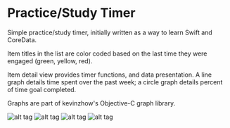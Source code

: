 Practice/Study Timer
=============

Simple practice/study timer, initially written as a way to learn Swift and CoreData.

Item titles in the list are color coded based on the last time they were engaged (green, yellow, red).

Item detail view provides timer functions, and data presentation. A line graph details time spent over
the past week; a circle graph details percent of time goal completed.

Graphs are part of kevinzhow's Objective-C graph library.

![alt tag](https://cloud.githubusercontent.com/assets/7216268/5604001/db4a67ba-9366-11e4-9aed-e60e132761fa.png) ![alt tag](https://cloud.githubusercontent.com/assets/7216268/5604000/db467b50-9366-11e4-8ebb-2be18da5e2c1.png)
![alt tag](https://cloud.githubusercontent.com/assets/7216268/5601977/7d1b9332-92f1-11e4-9102-e5b6ebd2b45f.png) ![alt tag](https://cloud.githubusercontent.com/assets/7216268/5601978/81070fbc-92f1-11e4-9488-e9aae7cd5945.png)
